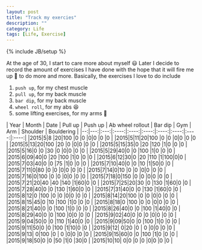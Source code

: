 ```yaml
---
layout: post
title: "Track my exercies"
description: ""
category: Life
tags: [Life, Exercise]
---
```

{% include JB/setup %}

<script type="text/javascript"
 src="http://cdn.mathjax.org/mathjax/latest/MathJax.js?config=TeX-AMS-MML_HTMLorMML">
</script>


At the age of 30, I start to care more about myself :smiley: Later I decide to record the amount of exercises I have done with the hope that it will fire me up :gun: to do more and more. Basically, the exercises I love to do include

1. `push up`, for my chest muscle
1. `pull up`, for my back muscle
1. `bar dip`, for my back muscle
1. `wheel roll`, for my abs :laughing:
1. some lifting exercises, for my arms :muscle:

| Year | Month | Date | Pull up | Push up | Ab wheel rollout | Bar dip | Gym | Arm | Shoulder | Bouldering |
|--:|---:|:---:|:----:|:----:|:----:|:----:|:----:|:----:|:----:|
|2015|5|8 |20|100 |0  |0   |0|0 |0 |0 |
|2015|5|11|20|100 |0  |0   |0|0 |0 |0 |
|2015|5|13|20|100 |20 |0   |0|0 |0 |0 |
|2015|5|15|35|0   |20 |120 |1|0 |0 |0 |
|2015|5|16|0 |0   |30 |0   |0|0 |0 |0 |
|2015|5|29|40|0   |0  |100 |1|0 |0 |0 |
|2015|6|09|40|0   |20 |100 |1|0 |0 |0 |
|2015|6|12|30|0   |20 |110 |1|100|0|0 |
|2015|7|03|40|0   |0  |75  |1|0 |0 |0 |
|2015|7|10|40|0   |0  |10  |1|50|0 |0 |
|2015|7|11|0|80   |0  |0   |0|0 |0 |0 |
|2015|7|14|0|10   |0  |0   |0|0 |0 |0 |
|2015|7|16|0|100  |0  |0   |0|0 |0 |0 |
|2015|7|18|0|150  |0  |0   |0|0 |0 |0 |
|2015|7|21|20|40  |40 |140 |1|60|0 |0 |
|2015|7|25|20|30  |0  |130 |1|60|0 |0 |
|2015|7|28|40|0   |0  |130 |1|60|0 |0 |
|2015|7|31|40|0   |0  |130 |1|60|0 |0 |
|2015|8|12|0 |100 |0  |0   |0|0 |0 |0 |
|2015|8|14|20|100 |0  |0   |0|0 |0 |0 |
|2015|8|15|45|0   |10 |100 |1|0 |0 |0 |
|2015|8|18|0 |100 |0  |0   |0|0 |0 |0 |
|2015|8|21|40|0   |0  |100 |1|0 |0 |0 |
|2015|8|26|40|0   |0  |100 |1|40|0 |0 |
|2015|8|29|40|0   |0  |100 |0|0 |0 |0 |
|2015|9|02|40|0   |0  |0   |0|0 |0 |0 |
|2015|9|04|50|0   |0  |110 |1|40|0 |0 |
|2015|9|09|50|0   |0  |100 |1|0 |0 |0 |
|2015|9|11|50|0   |0  |100 |1|10|0 |0 |
|2015|9|12| 0|20  |0  |  0 |0|0 |0 |0 |
|2015|9|13| 0|100 |0  |  0 |0|0 |0 |0 |
|2015|9|15|60|0   |0  |100 |1|0 |0 |0 |
|2015|9|18|50|0   |0  |50  |1|0 |30|0 |
|2015|10|10| 0|0   |0  |0  |0|0 |0 |0 |







